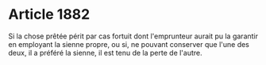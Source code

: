 # Article 1882

Si la chose prêtée périt par cas fortuit dont l'emprunteur aurait pu la garantir en employant la sienne propre, ou si, ne pouvant conserver que l'une des deux, il a préféré la sienne, il est tenu de la perte de l'autre.
